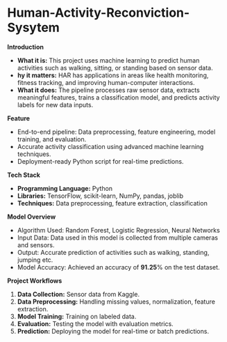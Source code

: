 # Human-Activity-Reconviction-Sysytem

**Introduction**

* **What it is:** This project uses machine learning to predict human activities such as walking, sitting, or standing based on sensor data.
* **hy it matters:** HAR has applications in areas like health monitoring, fitness tracking, and improving human-computer interactions.
* **What it does:** The pipeline processes raw sensor data, extracts meaningful features, trains a classification model, and predicts activity labels for new data inputs.

**Feature**
* End-to-end pipeline: Data preprocessing, feature engineering, model training, and evaluation.
* Accurate activity classification using advanced machine learning techniques.
* Deployment-ready Python script for real-time predictions.

**Tech Stack**
* **Programming Language:** Python
* **Libraries:** TensorFlow, scikit-learn, NumPy, pandas, joblib
* **Techniques:** Data preprocessing, feature extraction, classification

**Model Overview**
* Algorithm Used: Random Forest, Logistic Regression, Neural Networks
* Input Data: Data used in this model is collected from multiple cameras and sensors.
* Output: Accurate prediction of activities such as walking, standing, jumping etc.
* Model Accuracy: Achieved an accuracy of **91.25**% on the test dataset.

**Project Workflows**
1. **Data Collection:** Sensor data from Kaggle.
2. **Data Preprocessing:** Handling missing values, normalization, feature extraction.
3. **Model Training:** Training on labeled data.
4. **Evaluation:** Testing the model with evaluation metrics.
5. **Prediction:** Deploying the model for real-time or batch predictions.
